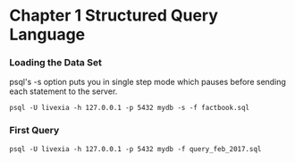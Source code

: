 # Chapter 1 Structured Query Language

### Loading the Data Set

psql's -s option puts you in single step mode which pauses before sending each statement to the server.

`psql -U livexia -h 127.0.0.1 -p 5432 mydb -s -f factbook.sql`

### First Query

`psql -U livexia -h 127.0.0.1 -p 5432 mydb -f query_feb_2017.sql`
